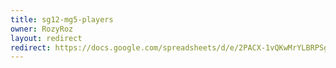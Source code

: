```yaml
---
title: sg12-mg5-players
owner: RozyRoz
layout: redirect
redirect: https://docs.google.com/spreadsheets/d/e/2PACX-1vQKwMrYLBRPSgfuD9M7CO8Jpld-G9OygI0HTJcZROKEpZP_JHv0Vwir1fFoXyLpQ1sQVfg4BaTPvWGo/pubhtml?gid=207926830&single=true
---
```

